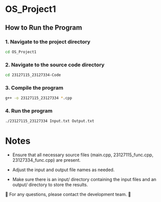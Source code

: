 # OS_Project1

## How to Run the Program

### 1. Navigate to the project directory
```bash
cd OS_Project1
```

### 2. Navigate to the source code directory
```bash
cd 23127115_23127334-Code
```

### 3. Compile the program
```bash
g++ -o 23127115_23127334 *.cpp
```

### 4. Run the program
```bash
./23127115_23127334 Input.txt Output.txt
```
# Notes

- Ensure that all necessary source files (main.cpp, 23127115_func.cpp, 23127334_func.cpp) are present.

- Adjust the input and output file names as needed.

- Make sure there is an input/ directory containing the input files and an output/ directory to store the results.

📌 For any questions, please contact the development team. 🚀